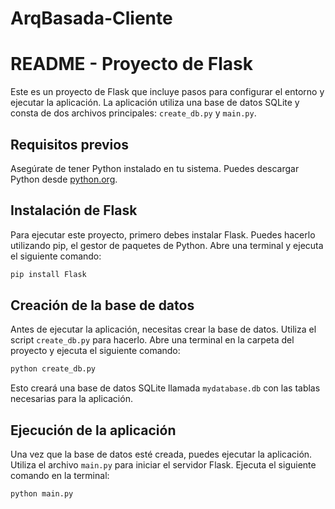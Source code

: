# ArqBasada-Cliente
# README - Proyecto de Flask

Este es un proyecto de Flask que incluye pasos para configurar el entorno y ejecutar la aplicación. La aplicación utiliza una base de datos SQLite y consta de dos archivos principales: `create_db.py` y `main.py`.

## Requisitos previos

Asegúrate de tener Python instalado en tu sistema. Puedes descargar Python desde [python.org](https://www.python.org/downloads/).

## Instalación de Flask

Para ejecutar este proyecto, primero debes instalar Flask. Puedes hacerlo utilizando pip, el gestor de paquetes de Python. Abre una terminal y ejecuta el siguiente comando:

```bash
pip install Flask
```

## Creación de la base de datos

Antes de ejecutar la aplicación, necesitas crear la base de datos. Utiliza el script `create_db.py` para hacerlo. Abre una terminal en la carpeta del proyecto y ejecuta el siguiente comando:

```bash
python create_db.py
```

Esto creará una base de datos SQLite llamada `mydatabase.db` con las tablas necesarias para la aplicación.

## Ejecución de la aplicación

Una vez que la base de datos esté creada, puedes ejecutar la aplicación. Utiliza el archivo `main.py` para iniciar el servidor Flask. Ejecuta el siguiente comando en la terminal:

```bash
python main.py
```
